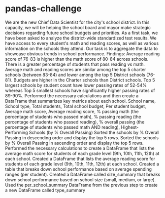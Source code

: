 # pandas-challenge
We are the new Chief Data Scientist for the city's school district. In this capacity, we will be helping the school board and mayor make strategic decisions regarding future school budgets and priorities. As a first task, we have been asked to analyze the district-wide standardized test results. We have access to every student's math and reading scores, as well as various information on the schools they attend. Our task is to aggregate the data to showcase obvious trends in school performance. 
Findings: Average reading score of 76-83  is higher than the math score of 80-84 across schools. There is a greater percentage of students that pass reading vs math. Average math and reading scores are similar among the top 5 charter schools (between 83-84) and lower among the top 5 District schools (76-81). Budgets are higher in the Charter schools than District schools. Top 5 largest schools by student count have lower passing rates of 52-54% whereas Top 5 smallest schools have significantly higher passing rates of 89-90%.
Performed the necessary calculations and then create a DataFrame that summarizes key metrics about each school.
School name, School type, Total students, Total school budget, Per student budget, Average math score, Average reading score, % passing math (the percentage of students who passed math), % passing reading (the percentage of students who passed reading), % overall passing (the percentage of students who passed math AND reading), Highest-Performing Schools (by % Overall Passing)
Sorted the schools by % Overall Passing in descending order and display the top 5 rows.
Sorted the schools by % Overall Passing in ascending order and display the top 5 rows.
Performed the necessary calculations to create a DataFrame that lists the average math score for students of each grade level (9th, 10th, 11th, 12th) at each school.
Created a DataFrame that lists the average reading score for students of each grade level (9th, 10th, 11th, 12th) at each school.
Created a table that breaks down school performance based on average spending ranges (per student).
Created a DataFrame called size_summary that breaks down school performance based on school size (small, medium, or large).
Used the per_school_summary DataFrame from the previous step to create a new DataFrame called type_summary
